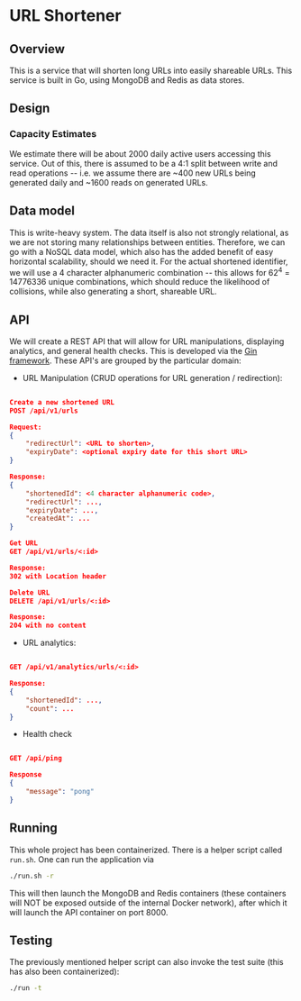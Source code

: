 # URL Shortener

## Overview

This is a service that will shorten long URLs into easily shareable URLs. This service is built in Go, using MongoDB and Redis as data stores.

## Design

### Capacity Estimates

We estimate there will be about 2000 daily active users accessing this service. Out of this, there is assumed to be a 4:1 split between write and read operations -- i.e. we assume there are ~400 new URLs being generated daily and ~1600 reads on generated URLs.


## Data model

This is write-heavy system. The data itself is also not strongly relational, as we are not storing many relationships between entities. Therefore, we can go with a NoSQL data model, which also has the added benefit of easy horizontal scalability, should we need it. For the actual shortened identifier, we will use a 4 character alphanumeric combination -- this allows for 62<sup>4</sup> = 14776336 unique combinations, which should reduce the likelihood of collisions, while also generating a short, shareable URL.

## API

We will create a REST API that will allow for URL manipulations, displaying analytics, and general health checks. This is developed via the [Gin framework](https://gin-gonic.com/docs/). These API's are grouped by the particular domain:
* URL Manipulation (CRUD operations for URL generation / redirection):
```json

Create a new shortened URL
POST /api/v1/urls

Request:
{
    "redirectUrl": <URL to shorten>,
    "expiryDate": <optional expiry date for this short URL>
}

Response:
{
    "shortenedId": <4 character alphanumeric code>,
    "redirectUrl": ...,
    "expiryDate": ...,
    "createdAt": ...
}

Get URL
GET /api/v1/urls/<:id>

Response:
302 with Location header

Delete URL
DELETE /api/v1/urls/<:id>

Response:
204 with no content
```

* URL analytics:
```json

GET /api/v1/analytics/urls/<:id>

Response:
{
    "shortenedId": ...,
    "count": ...
}
```

* Health check
```json

GET /api/ping

Response
{
    "message": "pong"
}
```

## Running

This whole project has been containerized. There is a helper script called `run.sh`. One can run the application via
```sh
./run.sh -r
```

This will then launch the MongoDB and Redis containers (these containers will NOT be exposed outside of the internal Docker network), after which it will launch the API container on port 8000.

## Testing

The previously mentioned helper script can also invoke the test suite (this has also been containerized):
```sh
./run -t
```